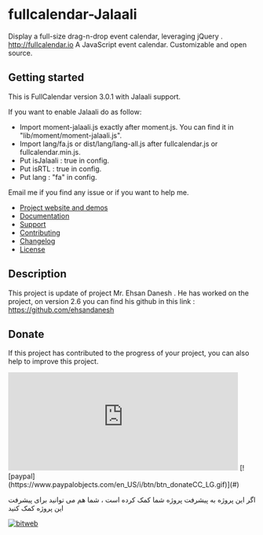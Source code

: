 # fullcalendar-Jalaali
Display a full-size drag-n-drop event calendar, leveraging jQuery . http://fullcalendar.io
A JavaScript event calendar. Customizable and open source.

Getting started
---------------
This is FullCalendar version 3.0.1 with Jalaali support.

If you want to enable Jalaali do as follow:
- Import moment-jalaali.js exactly after moment.js. You can find it in "lib/moment/moment-jalaali.js".
- Import lang/fa.js or dist/lang/lang-all.js after fullcalendar.js or fullcalendar.min.js.
- Put isJalaali : true in config.
- Put isRTL : true in config.
- Put lang : "fa" in config.

Email me if you find any issue or if you want to help me.

- [Project website and demos](http://fullcalendar.io/)
- [Documentation](http://fullcalendar.io/docs/)
- [Support](http://fullcalendar.io/support/)
- [Contributing](CONTRIBUTING.md)
- [Changelog](CHANGELOG.md)
- [License](LICENSE.txt)

Description
---------------
This project is update of project Mr. Ehsan Danesh .
He has worked on the project, on version 2.6 you can find his github in this link :
https://github.com/ehsandanesh

Donate
---------------
If this project has contributed to the progress of your project, you can also help to improve this project.
<iframe src="https://funding.wmtransfer.com/widgets/horizontal/99d8e61b-befc-4623-a781-bec340834842?hs=1&bt=0&sum=5" width="468" height="200" scrolling="no" style="border:none;"></iframe>
[![paypal](https://www.paypalobjects.com/en_US/i/btn/btn_donateCC_LG.gif)](#)

اگر این پروژه به پیشرفت پروژه شما کمک کرده است ، شما هم می توانید برای پیشرفت این پروژه کمک کنید

[![bitweb](http://bitweb.ir/demos/img/PayPing.png)](https://www.payping.ir/bitweb)
